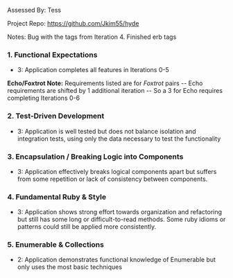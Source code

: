 Assessed By: Tess

Project Repo: https://github.com/Jkim55/hyde

Notes: Bug with the tags from Iteration 4. Finished erb tags

### 1. Functional Expectations

* 3: Application completes all features in Iterations 0-5

**Echo/Foxtrot Note:** Requirements listed are for *Foxtrot* pairs -- Echo requirements are shifted by 1 additional iteration -- So a 3 for Echo requires completing Iterations 0-6

### 2. Test-Driven Development

* 3: Application is well tested but does not balance isolation and integration tests, using only the data necessary to test the functionality

### 3. Encapsulation / Breaking Logic into Components

* 3: Application effectively breaks logical components apart but suffers from some repetition or lack of consistency between components.

### 4. Fundamental Ruby & Style

* 3:  Application shows strong effort towards organization and refactoring but still has some long or difficult-to-read methods. Some ruby idioms or patterns could still be applied more consistently.

### 5. Enumerable & Collections

* 2: Application demonstrates functional knowledge of Enumerable but only uses the most basic techniques

